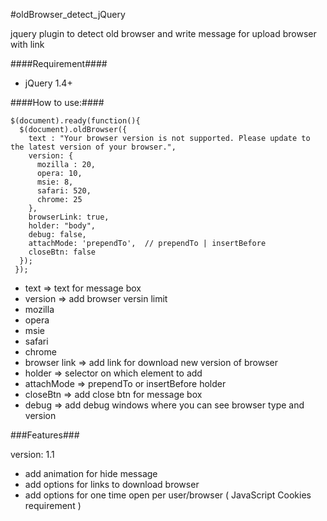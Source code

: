 #oldBrowser_detect_jQuery

jquery plugin to detect old browser and write message for upload browser with link

####Requirement####
* jQuery 1.4+

####How to use:####

    $(document).ready(function(){
      $(document).oldBrowser({
        text : "Your browser version is not supported. Please update to the latest version of your browser.",
        version: {
          mozilla : 20,
          opera: 10,
          msie: 8,
          safari: 520,
          chrome: 25
        },
        browserLink: true,
        holder: "body",
        debug: false,
        attachMode: 'prependTo',  // prependTo | insertBefore
        closeBtn: false
      });
     });

* text => text for message box
* version => add browser versin limit
 * mozilla
 * opera
 * msie
 * safari
 * chrome
* browser link => add link for download new version of browser
* holder => selector on which element to add
* attachMode => prependTo or insertBefore holder
* closeBtn => add close btn for message box
* debug => add debug windows where you can see browser type and version


###Features###

version: 1.1
- add animation for hide message
- add options for links to download browser
- add options for one time open per user/browser ( JavaScript Cookies requirement )

